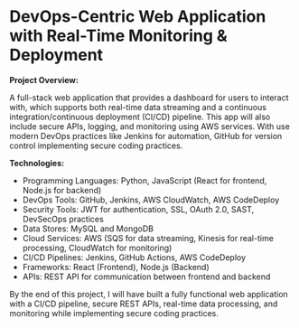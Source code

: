 # DevOps-Centric Web Application with Real-Time Monitoring & Deployment

**Project Overview:**

A full-stack web application that provides a dashboard for users to interact with, which supports both real-time data streaming and a continuous integration/continuous deployment (CI/CD) pipeline. This app will also include secure APIs, logging, and monitoring using AWS services. With use modern DevOps practices like Jenkins for automation, GitHub for version control implementing secure coding practices.



**Technologies:**


- Programming Languages: Python, JavaScript (React for frontend, Node.js for backend)
- DevOps Tools: GitHub, Jenkins, AWS CloudWatch, AWS CodeDeploy
- Security Tools: JWT for authentication, SSL, OAuth 2.0, SAST, DevSecOps practices
- Data Stores: MySQL and MongoDB
- Cloud Services: AWS (SQS for data streaming, Kinesis for real-time processing, CloudWatch for monitoring)
- CI/CD Pipelines: Jenkins, GitHub Actions, AWS CodeDeploy
- Frameworks: React (Frontend), Node.js (Backend)
- APIs: REST API for communication between frontend and backend








By the end of this project, I will have built a fully functional web application with a CI/CD pipeline, secure REST APIs, real-time data processing, and monitoring while implementing secure coding practices. 